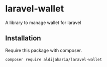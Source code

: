 # laravel-wallet
A library to manage wallet for laravel

## Installation

Require this package with composer.

```shell
composer require aldijakaria/laravel-wallet
```
